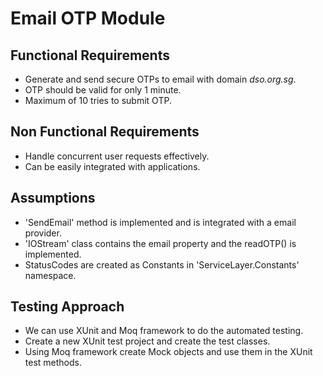 # **Email OTP Module**

## **Functional Requirements**
- Generate and send secure OTPs to email with domain _dso.org.sg_.
- OTP should be valid for only 1 minute.
- Maximum of 10 tries to submit OTP.

## **Non Functional Requirements**
- Handle concurrent user requests effectively.
- Can be easily integrated with applications.

## **Assumptions**
- 'SendEmail' method is implemented and is integrated with a email provider.
- 'IOStream' class contains the email property and the readOTP() is implemented.
- StatusCodes are created as Constants in 'ServiceLayer.Constants' namespace.

## **Testing Approach**
- We can use XUnit and Moq framework to do the automated testing.
- Create a new XUnit test project and create the test classes.
- Using Moq framework create Mock objects and use them in the XUnit test methods.